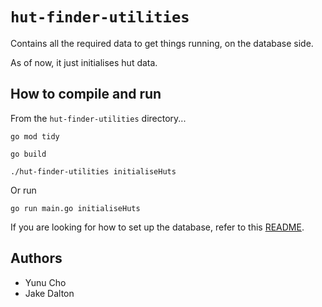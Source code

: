 # `hut-finder-utilities`

Contains all the required data to get things running, on the database side.

As of now, it just initialises hut data.

## How to compile and run
From the `hut-finder-utilities` directory...
```
go mod tidy
```
```
go build
```
```
./hut-finder-utilities initialiseHuts
```
Or run
```
go run main.go initialiseHuts
```

If you are looking for how to set up the database, refer to this [README](dbinit/README.md).

## Authors
- Yunu Cho
- Jake Dalton
